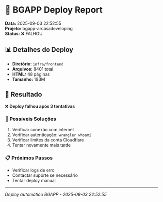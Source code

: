 # 🚀 BGAPP Deploy Report

**Data:** 2025-09-03 22:52:55  
**Projeto:** bgapp-arcasadeveloping  
**Status:** ❌ FALHOU

## 📊 Detalhes do Deploy

- **Diretório:** `infra/frontend`
- **Arquivos:** 8401 total
- **HTML:** 48 páginas
- **Tamanho:** 193M

## 🎯 Resultado

❌ **Deploy falhou após 3 tentativas**

### 🔧 Possíveis Soluções
1. Verificar conexão com internet
2. Verificar autenticação: `wrangler whoami`
3. Verificar limites da conta Cloudflare
4. Tentar novamente mais tarde

### 📋 Próximos Passos
- Verificar logs de erro
- Contactar suporte se necessário
- Tentar deploy manual


---

*Deploy automático BGAPP - 2025-09-03 22:52:55*
